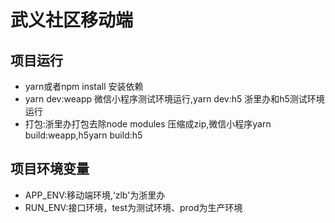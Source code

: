 # 武义社区移动端

## 项目运行

- yarn或者npm install 安装依赖
- yarn dev:weapp 微信小程序测试环境运行,yarn dev:h5 浙里办和h5测试环境运行
- 打包:浙里办打包去除node modules 压缩成zip,微信小程序yarn build:weapp,h5yarn build:h5

## 项目环境变量

- APP_ENV:移动端环境,‘zlb'为浙里办
- RUN_ENV:接口环境，test为测试环境、prod为生产环境
